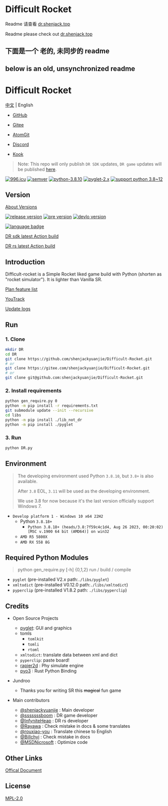 # Difficult Rocket

Readme 请查看 [dr.shenjack.top](https://dr.shenjack.top/main/readme)

Readme please check out [dr.shenjack.top](https://dr.shenjack.top/main/readme-en)

## 下面是一个 老的, 未同步的 readme
## below is an old, unsynchronized readme

# Difficult Rocket

[中文](./README.md) | English

- [GitHub](https://github.com/shenjackyuanjie/Difficult-Rocket)
- [Gitee](https://gitee.com/shenjackyuanjie/Difficult-Rocket)
- [AtomGit](https://atomgit.com/shenjackyuanjie/Difficult-Rocket)

- [Discord](https://discord.gg/kWzw2JrG6M)
- [Kook](https://kook.top/sRPjFG)

> Note: This repo will only publish `DR SDK` updates, `DR game` updates will be published [here](https://github.com/shenjackyuanjie/DR-game).

[![996.icu](https://img.shields.io/badge/996.icu-996.icu-red.svg)](https://996.icu)
[![semver](https://img.shields.io/badge/SemVer-2.0.0-blue.svg)](https://Semver.org/)
[![python-3.8.10](https://img.shields.io/badge/编写于_Python_版本-3.8.10-blue.svg)](https://Python.org)
[![pyglet-2.x](https://img.shields.io/badge/编写于_Pyglet_版本-2.x-blue.svg)](https://pyglet.org)
[![support python 3.8~12](https://img.shields.io/badge/Python-_3.8_~_3.12_-blue.svg)](https://Python.org)

## Version

[About Versions](src/version.md)

[![release version](https://img.shields.io/badge/Release-0.9.2.0-blue.svg)](https://github.com/shenjackyuanjie/Difficult-Rocket/releases)
[![pre version](https://img.shields.io/badge/Pre_Release-0.9.2.0-blue.svg)](https://github.com/shenjackyuanjie/Difficult-Rocket/releases)
[![devlo version](https://img.shields.io/badge/Devloping-0.9.3-blue.svg)](https://github.com/shenjackyuanjie/Difficult-Rocket/releases)

[![language badge](https://stats.deeptrain.net/repo/shenjackyuanjie/Difficult-Rocket?theme=dark)](https://stats.deeptrain.net/repo/shenjackyuanjie/Difficult-Rocket?theme=dark)

[DR sdk latest Action build](https://nightly.link/shenjackyuanjie/Difficult-Rocket/workflows/nuitka/main)

[DR rs latest Action build](https://nightly.link/shenjackyuanjie/Difficult-Rocket/workflows/dr_rs/main)

## Introduction

Difficult-rocket is a Simple Rocket liked game build with Python (shorten as "rocket simulator"). It is lighter than Vanilla SR.

[Plan feature list](src/plan_features/README.md)

[YouTrack](https://difficult-rocket.youtrack.cloud/projects/8dafd498-59c0-4ce7-9900-d9292e9ed1f0)

[Update logs](src/change_log/readme.md)

## Run

### 1. Clone

```bash title="clone.sh"
mkdir DR
cd DR
git clone https://github.com/shenjackyuanjie/Difficult-Rocket.git
# or
git clone https://gitee.com/shenjackyuanjie/Difficult-Rocket.git
# or
git clone git@github.com:shenjackyuanjie/Difficult-Rocket.git
```

### 2. Install requirements

```bash title="install.sh"
python gen_require.py 0
python -m pip install -r requirements.txt
git submodule update --init --recursive
cd libs
python -m pip install ./lib_not_dr
python -m pip install ./pyglet
```

### 3. Run

```bash title="run.sh"
python DR.py
```

## Environment

> The developing environment used Python `3.8.10`, but `3.8+` is also available.
>
> After `3.8` EOL, `3.11` will be used as the developing environment.
>
> We use 3.8 for now because it's the last version officially support Windows 7.

- `Develop platform 1 - Windows 10 x64 22H2`
  - Python `3.8.18+`
    - `Python 3.8.18+ (heads/3.8:7f59c4c1d4, Aug 26 2023, 00:20:02) [MSC v.1900 64 bit (AMD64)] on win32`
  - `AMD R5 5800X`
  - `AMD RX 558 8G`

## Required Python Modules

> python gen_require.py [-h] {0,1,2}
> run / build / compile

- `pyglet` (pre-installed V2.x path:`./libs/pyglet`)
- `xmltodict` (pre-installed V0.12.0 path:`./libs/xmltodict`)
- `pyperclip` (pre-installed V1.8.2 path: `./libs/pyperclip`)

## Credits

- Open Source Projects
  - [pyglet](https://github.com/pyglet/pyglet): GUI and graphics
  - tomls
    - `tomlkit`
    - `tomli`
    - `rtoml`
  - `xmltodict`: translate data between xml and dict
  - `pyperclip`: paste board!
  - [rapier2d](https://rapier.rs/) : Phy simulate engine
  - [pyo3](https://pyo3.rs/main) : Rust Python Binding

- Jundroo
  - Thanks you for writing SR this ~~magical~~ fun game

- Main contributors
  - [@shenjackyuanjie](https://github.com/shenjackyuanjie) : Main developer
  - [@sssssssboom](https://github.com/ssssssssboom) : DR game developer
  - [@InfyniteHeap](https://github.com/InfyniteHeap) : DR rs developer
  - [@Rayawa](https://github.com/Rayawa) : Check mistake in docs & some translates
  - [@rouxiao-you](https://github.com/ruoxiao-you) : Translate chinese to English
  - [@Billchyi](https://github.com/Billchyi) : Check mistake in docs
  - [@MSDNicrosoft](https://github.com/MSDNicrosoft) : Optimize code

## Other Links

[Offical Document](https://dr.shenjack.top)

## License

[MPL-2.0](LICENSE)
